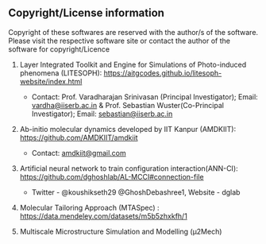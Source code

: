 Copyright/License information
------------------------------

Copyright of these softwares are reserved with the author/s of the software. Please visit the
respective software site or contact the author of the software for copyright/Licence

1. Layer Integrated Toolkit and Engine for Simulations of Photo-induced phenomena (LITESOPH): https://aitgcodes.github.io/litesoph-website/index.html
   - Contact:   Prof. Varadharajan Srinivasan (Principal Investigator); Email: vardha@iiserb.ac.in &  Prof. Sebastian Wuster(Co-Principal Investigator); Email: sebastian@iiserb.ac.in

2. Ab-initio molecular dynamics developed by IIT Kanpur (AMDKIIT): https://github.com/AMDKIIT/amdkiit
    - Contact: amdkiit@gmail.com

3. Artificial neural network to train configuration interaction(ANN-CI): https://github.com/dghoshlab/AL-MCCI#connection-file
      - Twitter - @koushikseth29 @GhoshDebashree1, Website - dglab
 
4. Molecular Tailoring Approach (MTASpec) : https://data.mendeley.com/datasets/m5b5zhxkfh/1

5. Multiscale Microstructure Simulation and Modelling (µ2Mech)
